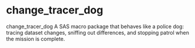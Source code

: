 # change_tracer_dog
change_tracer_dog A SAS macro package that behaves like a police dog: tracing dataset changes, sniffing out differences, and stopping patrol when the mission is complete.
